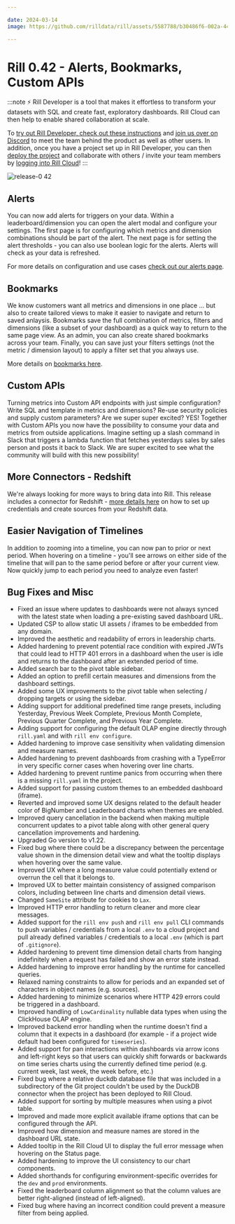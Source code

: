```yaml
---

date: 2024-03-14
image: https://github.com/rilldata/rill/assets/5587788/b30486f6-002a-445d-8a1b-955b6ec0066d

---
```


# Rill 0.42 - Alerts, Bookmarks, Custom APIs

:::note
⚡ Rill Developer is a tool that makes it effortless to transform your datasets with SQL and create fast, exploratory dashboards. Rill Cloud can then help to enable shared collaboration at scale.

To [try out Rill Developer, check out these instructions](/home/install) and [join us over on Discord](https://bit.ly/3bbcSl9) to meet the team behind the product as well as other users. In addition, once you have a project set up in Rill Developer, you can then [deploy the project](/deploy/deploy-dashboard/) and collaborate with others / invite your team members by [logging into Rill Cloud](https://ui.rilldata.com)!
:::

![release-0 42](<https://storage.googleapis.com/prod-cdn.rilldata.com/docs/release-notes/0.41_bookmarks_alerts.gif>)

## Alerts
You can now add alerts for triggers on your data. Within a leaderboard/dimension you can open the alert modal and configure your settings. The first page is for configuring which metrics and dimension combinations should be part of the alert. The next page is for setting the alert thresholds - you can also use boolean logic for the alerts. Alerts will check as your data is refreshed. 

For more details on configuration and use cases [check out our alerts page](/explore/alerts).

## Bookmarks
We know customers want all metrics and dimensions in one place ... but also to create tailored views to make it easier to navigate and return to saved anlaysis. Bookmarks save the full combination of metrics, filters and dimensions (like a subset of your dashboard) as a quick way to return to the same page view. As an admin, you can also create shared bookmarks across your team. Finally, you can save just your filters settings (not the metric / dimension layout) to apply a filter set that you always use.

More details on [bookmarks here](/explore/bookmarks).

## Custom APIs
Turning metrics into Custom API endpoints with just simple configuration? Write SQL and template in metrics and dimensions? Re-use security policies and supply custom parameters? Are we super super excited? YES!
Together with Custom APIs you now have the possibility to consume your data and metrics from outside applications. Imagine setting up a slash command in Slack that triggers a lambda function that fetches yesterdays sales by sales person and posts it back to Slack. We are super excited to see what the community will build with this new possibility!

## More Connectors - Redshift
We're always looking for more ways to bring data into Rill. This release includes a connector for Redshift - [more details here](/reference/connectors/redshift) on how to set up credentials and create sources from your Redshift data.

## Easier Navigation of Timelines
In addition to zooming into a timeline, you can now pan to prior or next period. When hovering on a timeline - you'll see arrows on either side of the timeline that will pan to the same period before or after your current view. Now quickly jump to each period you need to analyze even faster!


## Bug Fixes and Misc
- Fixed an issue where updates to dashboards were not always synced with the latest state when loading a pre-existing saved dashboard URL.
- Updated CSP to allow static UI assets / iframes to be embedded from any domain.
- Improved the aesthetic and readability of errors in leadership charts.
- Added hardening to prevent potential race condition with expired JWTs that could lead to HTTP 401 errors in a dashboard when the user is idle and returns to the dashboard after an extended period of time.
- Added search bar to the pivot table sidebar.
- Added an option to prefill certain measures and dimensions from the dashboard settings. 
- Added some UX improvements to the pivot table when selecting / dropping targets or using the sidebar.
- Adding support for additional predefined time range presets, including Yesterday, Previous Week Complete, Previous Month Complete, Previous Quarter Complete, and Previous Year Complete.
- Adding support for configuring the default OLAP engine directly through `rill.yaml` and with `rill env configure`.
- Added hardening to improve case sensitivity when validating dimension and measure names.
- Added hardening to prevent dashboards from crashing with a TypeError in very specific corner cases when hovering over line charts.
- Added hardening to prevent runtime panics from occurring when there is a missing `rill.yaml` in the project.
- Added support for passing custom themes to an embedded dashboard (iframe).
- Reverted and improved some UX designs related to the default header color of BigNumber and Leaderboard charts when themes are enabled.
- Improved query cancellation in the backend when making multiple concurrent updates to a pivot table along with other general query cancellation improvements and hardening.
- Upgraded Go version to v1.22.
- Fixed bug where there could be a discrepancy between the percentage value shown in the dimension detail view and what the tooltip displays when hovering over the same value.
- Improved UX where a long measure value could potentially extend or overrun the cell that it belongs to.
- Improved UX to better maintain consistency of assigned comparison colors, including between line charts and dimension detail views.
- Changed `SameSite` attribute for cookies to `Lax`.
- Improved HTTP error handling to return cleaner and more clear messages.
- Added support for the `rill env push` and `rill env pull` CLI commands to push variables / credentials from a local `.env` to a cloud project and pull already defined variables / credentials to a local `.env` (which is part of `.gitignore`).
- Added hardening to prevent time dimension detail charts from hanging indefinitely when a request has failed and show an error state instead.
- Added hardening to improve error handling by the runtime for cancelled queries.
- Relaxed naming constraints to allow for periods and an expanded set of characters in object names (e.g. sources). 
- Added hardening to minimize scenarios where HTTP 429 errors could be triggered in a dashboard.
- Improved handling of `LowCardinality` nullable data types when using the ClickHouse OLAP engine.
- Improved backend error handling when the runtime doesn't find a column that it expects in a dashboard (for example - if a project wide default had been configured for `timeseries`).
- Added support for pan interactions within dashboards via arrow icons and left-right keys so that users can quickly shift forwards or backwards on time series charts using the currently defined time period (e.g. current week, last week, the week before, etc.)
- Fixed bug where a relative duckdb database file that was included in a subdirectory of the Git project couldn't be used by the DuckDB connector when the project has been deployed to Rill Cloud.
- Added support for sorting by multiple measures when using a pivot table.
- Improved and made more explicit available iframe options that can be configured through the API.
- Improved how dimension and measure names are stored in the dashboard URL state.
- Added tooltip in the Rill Cloud UI to display the full error message when hovering on the Status page.
- Added hardening to improve the UI consistency to our chart components.
- Added shorthands for configuring environment-specific overrides for the `dev` and `prod` environments.
- Fixed the leaderboard column alignment so that the column values are better right-aligned (instead of left-aligned).
- Fixed bug where having an incorrect condition could prevent a measure filter from being applied.